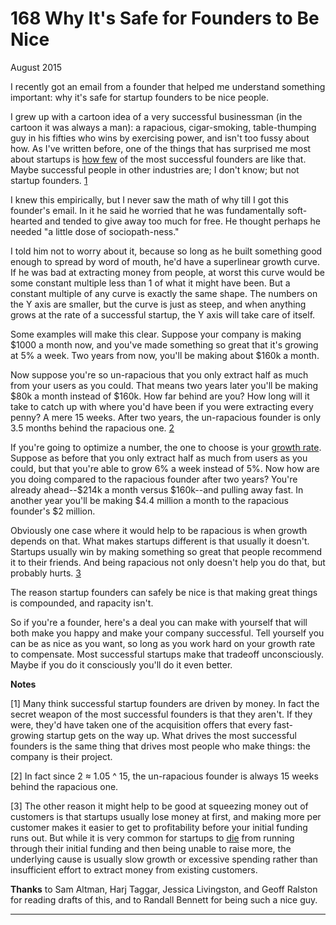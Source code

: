 # 168 Why It's Safe for Founders to Be Nice


  
 
  
 August 2015   
  
 I recently got an email from a founder that helped me understand something important: why it's safe for startup founders to be nice people.   
  
 I grew up with a cartoon idea of a very successful businessman (in the cartoon it was always a man): a rapacious, cigar-smoking, table-thumping guy in his fifties who wins by exercising power, and isn't too fussy about how. As I've written before, one of the things that has surprised me most about startups is [how few](mean.html) of the most successful founders are like that. Maybe successful people in other industries are; I don't know; but not startup founders. [1](#why_its_safe_for_founders_to_be_nice_note1)   
  
 I knew this empirically, but I never saw the math of why till I got this founder's email. In it he said he worried that he was fundamentally soft- hearted and tended to give away too much for free. He thought perhaps he needed "a little dose of sociopath-ness."   
  
 I told him not to worry about it, because so long as he built something good enough to spread by word of mouth, he'd have a superlinear growth curve. If he was bad at extracting money from people, at worst this curve would be some constant multiple less than 1 of what it might have been. But a constant multiple of any curve is exactly the same shape. The numbers on the Y axis are smaller, but the curve is just as steep, and when anything grows at the rate of a successful startup, the Y axis will take care of itself.   
  
 Some examples will make this clear. Suppose your company is making $1000 a month now, and you've made something so great that it's growing at 5% a week. Two years from now, you'll be making about $160k a month.   
  
 Now suppose you're so un-rapacious that you only extract half as much from your users as you could. That means two years later you'll be making $80k a month instead of $160k. How far behind are you? How long will it take to catch up with where you'd have been if you were extracting every penny? A mere 15 weeks. After two years, the un-rapacious founder is only 3.5 months behind the rapacious one. [2](#why_its_safe_for_founders_to_be_nice_note2)   
  
 If you're going to optimize a number, the one to choose is your [growth rate](growth.html). Suppose as before that you only extract half as much from users as you could, but that you're able to grow 6% a week instead of 5%. Now how are you doing compared to the rapacious founder after two years? You're already ahead--$214k a month versus $160k--and pulling away fast. In another year you'll be making $4.4 million a month to the rapacious founder's $2 million.   
  
 Obviously one case where it would help to be rapacious is when growth depends on that. What makes startups different is that usually it doesn't. Startups usually win by making something so great that people recommend it to their friends. And being rapacious not only doesn't help you do that, but probably hurts. [3](#why_its_safe_for_founders_to_be_nice_note3)   
  
 The reason startup founders can safely be nice is that making great things is compounded, and rapacity isn't.   
  
 So if you're a founder, here's a deal you can make with yourself that will both make you happy and make your company successful. Tell yourself you can be as nice as you want, so long as you work hard on your growth rate to compensate. Most successful startups make that tradeoff unconsciously. Maybe if you do it consciously you'll do it even better.   
  
 
  
 
  
 
  
 
  
 
  
 
  
 **Notes**   
  
 <a name=why_its_safe_for_founders_to_be_nice_note1>[1]</a> Many think successful startup founders are driven by money. In fact the secret weapon of the most successful founders is that they aren't. If they were, they'd have taken one of the acquisition offers that every fast-growing startup gets on the way up. What drives the most successful founders is the same thing that drives most people who make things: the company is their project.   
  
 <a name=why_its_safe_for_founders_to_be_nice_note2>[2]</a> In fact since 2 ≈ 1.05 ^ 15, the un-rapacious founder is always 15 weeks behind the rapacious one.   
  
 <a name=why_its_safe_for_founders_to_be_nice_note3>[3]</a> The other reason it might help to be good at squeezing money out of customers is that startups usually lose money at first, and making more per customer makes it easier to get to profitability before your initial funding runs out. But while it is very common for startups to [die](pinch.html) from running through their initial funding and then being unable to raise more, the underlying cause is usually slow growth or excessive spending rather than insufficient effort to extract money from existing customers.   
  
 
  
 
  
 **Thanks** to Sam Altman, Harj Taggar, Jessica Livingston, and Geoff Ralston for reading drafts of this, and to Randall Bennett for being such a nice guy.   
  
 
  
 
  
 
  
 

 
* * *
 

 

